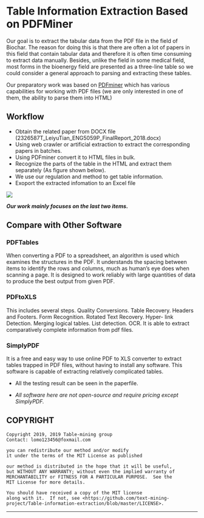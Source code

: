 # Table Information Extraction Based on PDFMiner

Our goal is to extract the tabular data from the PDF file in the field of Biochar. 
The reason for doing this is that there are often a lot of papers in this field that contain tabular data and therefore
it is often time consuming to extract data manually. Besides, unlike the field in some medical field,
most forms in the bioenergy field are presented as a three-line table so we could 
consider a general approach to parsing and extracting these tables.


Our preparatory work was based on [PDFminer](https://github.com/euske/pdfminer/) which 
has various capabilities for working with PDF files (we are only interested in one of them, the ability to parse them into HTML)

Workflow
----

- Obtain the related paper from DOCX file (2326587T_LeiyuTian_ENG5059P_FinalReport_2018.docx)
- Using web crawler or artificial extraction to extract the corresponding papers in batches.
- Using PDFminer convert it to HTML files in bulk.
- Recognize the parts of the table in the HTML and extract them separately (As figure shown below).
- We use our regulation and method to get table information.
- Exoport the extracted infomation to an Excel file

<img src='flow chart.png'>

***Our work mainly focuses on the last two items.***

## Compare with Other Software

### PDFTables
  When converting a PDF to a spreadsheet, an algorithm is used which examines the structures in the PDF. It understands the spacing
  between items to identify the rows and columns, much as human’s eye does when scanning a page.  It is designed to work reliably with
  large quantities of data to produce the best output from given PDF. 
### PDFtoXLS
  This includes several steps. Quality Conversions. Table Recovery. Headers and Footers. Form Recognition. Rotated Text Recovery. Hyper- link Detection. Merging logical tables. List detection. OCR. It is able to extract comparatively complete information from pdf files.
### SimplyPDF
  It is a free and easy way to use online PDF to XLS converter to extract tables trapped in PDF files, without having to install any
  software. This software is capable of extracting relatively complicated tables.
 
- All the testing result can be seen in the paperfile.


- *All software here are not open-source and require pricing except SimplyPDF.*




COPYRIGHT
-----------------------------------------------------------

    Copyright 2019, 2019 Table-mining group
    Contact: lomo123456@foxmail.com

    you can redistribute our method and/or modify
    it under the terms of the MIT License as published 

    our method is distributed in the hope that it will be useful,
    but WITHOUT ANY WARRANTY; without even the implied warranty of
    MERCHANTABILITY or FITNESS FOR A PARTICULAR PURPOSE.  See the
    MIT License for more details.

    You should have received a copy of the MIT license
    along with it.  If not, see <https://github.com/text-mining-project/Table-information-extraction/blob/master/LICENSE>.

-----------------------------------------------------------
